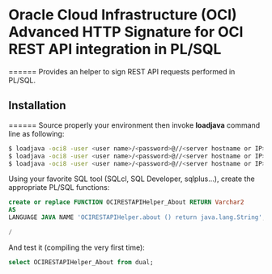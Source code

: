 # Oracle Cloud Infrastructure (OCI) Advanced HTTP Signature for OCI REST API integration in PL/SQL
======
Provides an helper to sign REST API requests performed in PL/SQL.

## Installation
======
Source properly your environment then invoke **loadjava** command line as following:
```Bash
$ loadjava -oci8 -user <user name>/<password>@//<server hostname or IP>:<port 1521?>/<database service name> -verbose tomitribe-http-signatures-1.0.jar
$ loadjava -oci8 -user <user name>/<password>@//<server hostname or IP>:<port 1521?>/<database service name> -verbose guava-23.0.jar
$ loadjava -oci8 -user <user name>/<password>@//<server hostname or IP>:<port 1521?>/<database service name> -verbose OCIRESTAPIHelper.java
```
Using your favorite SQL tool (SQLcl, SQL Developer, sqlplus...), create the appropriate PL/SQL functions:
```SQL
create or replace FUNCTION OCIRESTAPIHelper_About RETURN Varchar2
AS
LANGUAGE JAVA NAME 'OCIRESTAPIHelper.about () return java.lang.String';

/
```
And test it (compiling the very first time):
```SQL
select OCIRESTAPIHelper_About from dual;
```
